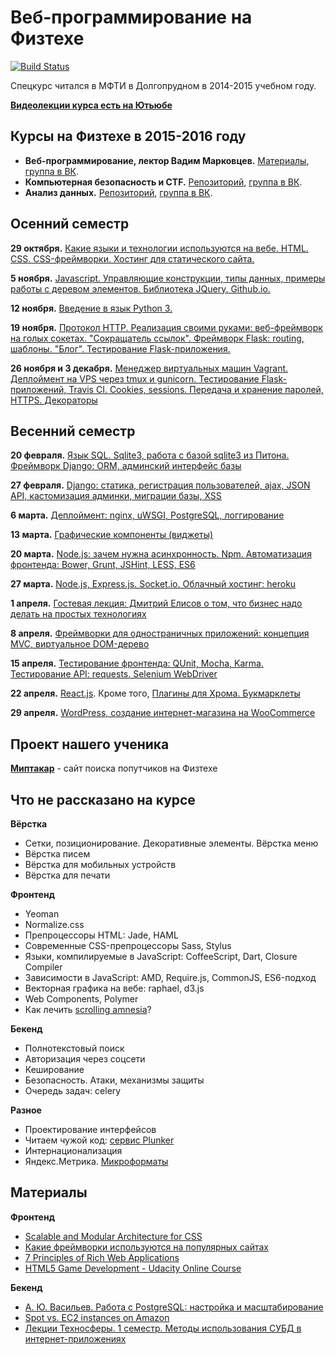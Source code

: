 Веб-программирование на Физтехе
===============

[![Build Status](https://travis-ci.org/vpavlenko/web-programming.svg?branch=master)](https://travis-ci.org/vpavlenko/web-programming)

Спецкурс читался в МФТИ в Долгопрудном в 2014-2015 учебном году.

[**Видеолекции курса есть на Ютьюбе**](http://www.youtube.com/playlist?list=PLzQrZe3EemP5KsgWGnmC0QrOzQqjg3Kd5)

Курсы на Физтехе в 2015-2016 году
--
- **Веб-программирование, лектор Вадим Марковцев.** [Материалы](http://vmarkovtsev.github.io/mipt_web_2015/00_overview/index.html), [группа в ВК](https://vk.com/mipt_web).
- **Компьютерная безопасность и CTF.** [Репозиторий](https://github.com/xairy/mipt-ctf), [группа в ВК](https://vk.com/mipt_ctf).
- **Анализ данных.** [Репозиторий](https://github.com/vkantor/MIPT_Data_mining_in_action_2015), [группа в ВК](https://vk.com/data_mining_in_action).

Осенний семестр
----

**29 октября.** [Какие языки и технологии используются на вебе. HTML. CSS. CSS-фреймворки. Хостинг для статического сайта.](01-html-css)

**5 ноября.** [Javascript. Управляющие конструкции, типы данных, примеры работы с деревом элементов. Библиотека JQuery. Github.io.](02-js)

**12 ноября.** [Введение в язык Python 3.](03-python)

**19 ноября.** [Протокол HTTP. Реализация своими руками: веб-фреймворк на голых сокетах. "Сокращатель ссылок". Фреймворк Flask: routing, шаблоны. "Блог". Тестирование Flask-приложения.](04-http)

**26 ноября и 3 декабря.** [Менеджер виртуальных машин Vagrant. Деплоймент на VPS через tmux и gunicorn. Тестирование Flask-приложений, Travis CI. Cookies, sessions. Передача и хранение паролей, HTTPS. Декораторы](05-cookies)

Весенний семестр
---

**20 февраля.** [Язык SQL. Sqlite3, работа с базой sqlite3 из Питона. Фреймворк Django: ORM, админский интерфейс базы](07-django-1)

**27 февраля.** [Django: статика, регистрация пользователей, ajax, JSON API, кастомизация админки, миграции базы, XSS](08-django-2)

**6 марта.** [Деплоймент: nginx, uWSGI, PostgreSQL, логгирование](09-django-deploy)

**13 марта.** [Графические компоненты (виджеты)](10-widgets)

**20 марта.** [Node.js: зачем нужна асинхронность. Npm. Автоматизация фронтенда: Bower, Grunt, JSHint, LESS, ES6](11-bower-grunt)

**27 марта.** [Node.js, Express.js. Socket.io. Облачный хостинг: heroku](12-socketio)

**1 апреля.** [Гостевая лекция: Дмитрий Елисов о том, что бизнес надо делать на простых технологиях](http://www.slideshare.net/cxielamiko/web-programmin-guest-lecture-dmitry-elisov)

**8 апреля.** [Фреймворки для одностраничных приложений: концепция MVC, виртуальное DOM-дерево](14-spa)

**15 апреля.** [Тестирование фронтенда: QUnit, Mocha, Karma. Тестирование API: requests. Selenium WebDriver](15-selenium)

**22 апреля.** [React.js](17-react). Кроме того, [Плагины для Хрома. Букмарклеты](16-bookmarklets)

**29 апреля.** [WordPress, создание интернет-магазина на WooCommerce](18-final)


Проект нашего ученика
--

[**Миптакар**](http://miptacar.ru/) - сайт поиска попутчиков на Физтехе


Что не рассказано на курсе
-----

**Вёрстка**
- Сетки, позиционирование. Декоративные элементы. Вёрстка меню
- Вёрстка писем
- Вёрстка для мобильных устройств
- Вёрстка для печати

**Фронтенд**
- Yeoman
- Normalize.css
- Препроцессоры HTML: Jade, HAML
- Современные CSS-препроцессоры Sass, Stylus
- Языки, компилируемые в JavaScript: CoffeeScript, Dart, Closure Compiler
- Зависимости в JavaScript: AMD, Require.js, CommonJS, ES6-подход
- Векторная графика на вебе: raphael, d3.js
- Web Components, Polymer
- Как лечить [scrolling amnesia](https://cldup.com/3m0DOKp9BW.gif)?

**Бекенд**
- Полнотекстовый поиск
- Авторизация через соцсети
- Кеширование
- Безопасность. Атаки, механизмы защиты
- Очередь задач: celery

**Разное**
- Проектирование интерфейсов
- Читаем чужой код: [сервис Plunker](https://github.com/filearts/plunker)
- Интернационализация
- Яндекс.Метрика. [Микроформаты](http://habrahabr.ru/hub/microformats/)

Материалы
--

**Фронтенд**

- [Scalable and Modular Architecture for CSS](https://smacss.com/)
- [Какие фреймворки используются на популярных сайтах](https://docs.google.com/spreadsheets/d/1OChsdXnXY8mTums6BhzrIvjTiDbJLry5QTSJkxf8OmY/edit#gid=0)
- [7 Principles of Rich Web Applications](http://rauchg.com/2014/7-principles-of-rich-web-applications/#push-code-updates)
- [HTML5 Game Development - Udacity Online Course](https://www.udacity.com/course/cs255)

**Бекенд**
- [А. Ю. Васильев. Работа с PostgreSQL: настройка и масштабирование](http://postgresql.leopard.in.ua/html/)
- [Spot vs. EC2 instances on Amazon](http://stackoverflow.com/questions/5188871/aws-amazon-ec2-spot-pricing/11996798#11996798)
- [Лекции Техносферы. 1 семестр. Методы использования СУБД в интернет-приложениях](http://habrahabr.ru/company/mailru/blog/256039/)
